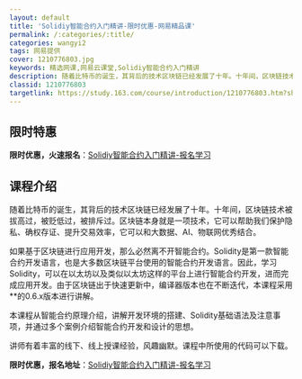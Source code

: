 ```yaml
---
layout: default
title: 'Solidiy智能合约入门精讲-限时优惠-网易精品课'
permalink: /:categories/:title/
categories: wangyi2
tags: 网易提供
cover: 1210776803.jpg
keywords: 精选网课,网易云课堂,Solidiy智能合约入门精讲
description: 随着比特币的诞生，其背后的技术区块链已经发展了十年。十年间，区块链技术被拔高过，被贬低过，被排斥过。区块链本身就是一项技
classid: 1210776803
targetlink: https://study.163.com/course/introduction/1210776803.htm?share=1&shareId=1025206652&utm_campaign=share&utm_medium=iphoneShare&utm_source=&utm_u=1025206652
---
```


## 限时特惠

**限时优惠，火速报名**：[Solidiy智能合约入门精讲-报名学习](https://study.163.com/course/introduction/1210776803.htm?share=1&shareId=1025206652&utm_campaign=share&utm_medium=iphoneShare&utm_source=&utm_u=1025206652)

## 课程介绍

随着比特币的诞生，其背后的技术区块链已经发展了十年。十年间，区块链技术被拔高过，被贬低过，被排斥过。区块链本身就是一项技术，它可以帮助我们保护隐私、确权存证、提升交易效率，它可以和大数据、AI、物联网优秀结合。



如果基于区块链进行应用开发，那么必然离不开智能合约。Solidity是第一款智能合约开发语言，也是大多数区块链平台使用的智能合约开发语言。因此，学习Solidity，可以在以太坊以及类似以太坊这样的平台上进行智能合约开发，进而完成应用开发。由于区块链出于快速更新中，编译器版本也在不断迭代，本课程采用**的0.6.x版本进行讲解。



本课程从智能合约原理介绍，讲解开发环境的搭建、Solidity基础语法及注意事项，并通过多个案例介绍智能合约开发和设计的思想。



讲师有着丰富的线下、线上授课经验，风趣幽默。课程中所使用的代码可以下载。

**限时优惠，报名地址**：[Solidiy智能合约入门精讲-报名学习](https://study.163.com/course/introduction/1210776803.htm?share=1&shareId=1025206652&utm_campaign=share&utm_medium=iphoneShare&utm_source=&utm_u=1025206652)

